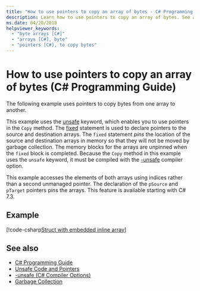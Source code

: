 ```yaml
---
title: "How to use pointers to copy an array of bytes - C# Programming Guide"
description: Learn how to use pointers to copy an array of bytes. See a code example and additional available resources.
ms.date: 04/20/2018
helpviewer_keywords: 
  - "byte arrays [C#]"
  - "arrays [C#], byte"
  - "pointers [C#], to copy bytes"
---
```

# How to use pointers to copy an array of bytes (C# Programming Guide)

The following example uses pointers to copy bytes from one array to another.

This example uses the [unsafe](../../language-reference/keywords/unsafe.md) keyword, which enables you to use pointers in the `Copy` method. The [fixed](../../language-reference/keywords/fixed-statement.md) statement is used to declare pointers to the source and destination arrays. The `fixed` statement *pins* the location of the source and destination arrays in memory so that they will not be moved by garbage collection. The memory blocks for the arrays are unpinned when the `fixed` block is completed. Because the `Copy` method in this example uses the `unsafe` keyword, it must be compiled with the [-unsafe](../../language-reference/compiler-options/unsafe-compiler-option.md) compiler option.

This example accesses the elements of both arrays using indices rather than a second unmanaged pointer. The declaration of the `pSource` and `pTarget` pointers pins the arrays. This feature is available starting with C# 7.3.

## Example

[!code-csharp[Struct with embedded inline array](snippets/FixedKeywordExamples.cs#8)]

## See also

- [C# Programming Guide](../index.md)
- [Unsafe Code and Pointers](index.md)
- [-unsafe (C# Compiler Options)](../../language-reference/compiler-options/unsafe-compiler-option.md)
- [Garbage Collection](../../../standard/garbage-collection/index.md)
